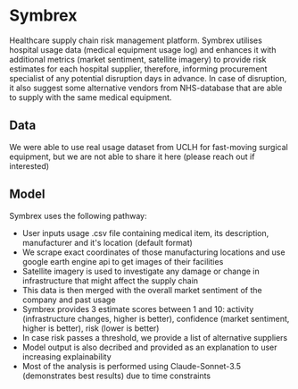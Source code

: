 # Symbrex

Healthcare supply chain risk management platform. Symbrex utilises hospital usage data (medical equipment usage log) and enhances it with additional metrics (market sentiment, satellite imagery) to provide risk estimates for each hospital supplier, therefore, informing procurement specialist of any potential disruption days in advance. In case of disruption, it also suggest some alternative vendors from NHS-database that are able to supply with the same medical equipment.

## Data
We were able to use real usage dataset from UCLH for fast-moving surgical equipment, but we are not able to share it here (please reach out if interested)

## Model
Symbrex uses the following pathway:
- User inputs usage .csv file containing medical item, its description, manufacturer and it's location (default format)
- We scrape exact coordinates of those manufacturing locations and use google earth engine api to get images of their facilities
- Satellite imagery is used to investigate any damage or change in infrastructure that might affect the supply chain
- This data is then merged with the overall market sentiment of the company and past usage
- Symbrex provides 3 estimate scores between 1 and 10: activity (infrastructure changes, higher is better), confidence (market sentiment, higher is better), risk (lower is better)
- In case risk passes a threshold, we provide a list of alternative suppliers
- Model output is also decribed and provided as an explanation to user increasing explainability
- Most of the analysis is performed using Claude-Sonnet-3.5 (demonstrates best results) due to time constraints
